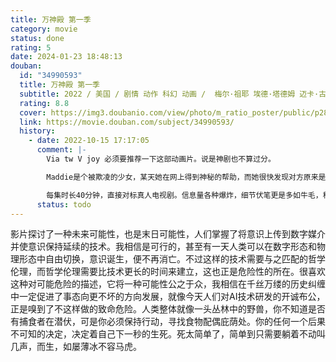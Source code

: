 ```yaml
---
title: 万神殿 第一季
category: movie
status: done
rating: 5
date: 2024-01-23 18:48:13
douban:
  id: "34990593"
  title: 万神殿 第一季
  subtitle: 2022 / 美国 / 剧情 动作 科幻 动画 /  梅尔·祖耶 埃德·塔德姆 迈卡·古奈尔 朱诺·李 / 凯蒂·张 保罗·达诺
  rating: 8.8
  cover: https://img3.doubanio.com/view/photo/m_ratio_poster/public/p2878569702.jpg
  link: https://movie.douban.com/subject/34990593/
  history:
    - date: 2022-10-15 17:17:05
      comment: |-
        Via tw V joy 必须要推荐一下这部动画片。说是神剧也不算过分。

        Maddie是个被欺凌的少女，某天她在网上得到神秘的帮助，而她很快发现对方原来是新近去世的父亲David。

        每集时长40分钟，直接对标真人电视剧。信息量各种爆炸，细节伏笔更是多如牛毛，稍有不慎就会跟不上节奏。
      status: todo
---
```


影片探讨了一种未来可能性，也是末日可能性，人们掌握了将意识上传到数字媒介并使意识保持延续的技术。我相信是可行的，甚至有一天人类可以在数字形态和物理形态中自由切换，意识诞生，便不再消亡。不过这样的技术需要与之匹配的哲学伦理，而哲学伦理需要比技术更长的时间来建立，这也正是危险性的所在。很喜欢这种对可能危险的描述，它将一种可能性公之于众，我相信在千丝万缕的历史纠缠中一定促进了事态向更不坏的方向发展，就像今天人们对AI技术研发的开诚布公，正是嗅到了不这样做的致命危险。人类整体就像一头丛林中的野兽，你不知道是否有捕食者在潜伏，可是你必须保持行动，寻找食物配偶庇荫处。你的任何一个后果不可知的决定，决定着自己下一秒的生死。死太简单了，简单到只需要躺着不动叫几声，而生，如屡薄冰不容马虎。